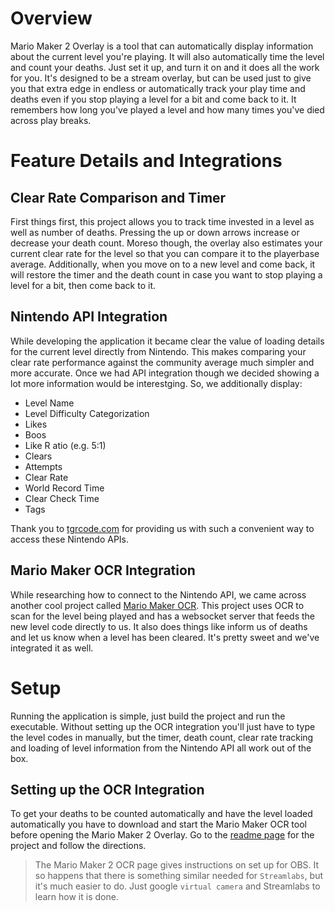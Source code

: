 # Overview
Mario Maker 2 Overlay is a tool that can automatically display information about the current level you're playing. It will also automatically time the level and count your deaths. Just set it up, and turn it on and it does all the work for you. It's designed to be a stream overlay, but can be used just to give you that extra edge in endless or automatically track your play time and deaths even if you stop playing a level for a bit and come back to it. It remembers how long you've played a level and how many times you've died across play breaks.

# Feature Details and Integrations

## Clear Rate Comparison and Timer
First things first, this project allows you to track time invested in a level as well as number of deaths. Pressing the up or down arrows increase or decrease your death count. Moreso though, the overlay also estimates your current clear rate for the level so that you can compare it to the playerbase average. Additionally, when you move on to a new level and come back, it will restore the timer and the death count in case you want to stop playing a level for a bit, then come back to it.

## Nintendo API Integration
While developing the application it became clear the value of loading details for the current level directly from Nintendo. This makes comparing your clear rate performance against the community average much simpler and more accurate. Once we had API integration though we decided showing a lot more information would be interestging. So, we additionally display:

* Level Name
* Level Difficulty Categorization
* Likes
* Boos
* Like R  atio (e.g. 5:1)
* Clears
* Attempts
* Clear Rate
* World Record Time
* Clear Check Time
* Tags

Thank you to [tgrcode.com](https://tgrcode.com/) for providing us with such a convenient way to access these Nintendo APIs.

## Mario Maker OCR Integration

While researching how to connect to the Nintendo API, we came across another cool project called [Mario Maker OCR](https://github.com/dram55/MarioMaker2OCR). This project uses OCR to scan for the level being played and has a websocket server that feeds the new level code directly to us. It also does things like inform us of deaths and let us know when a level has been cleared. It's pretty sweet and we've integrated it as well.

# Setup
Running the application is simple, just build the project and run the executable. Without setting up the OCR integration you'll just have to type the level codes in manually, but the timer, death count, clear rate tracking and loading of level information from the Nintendo API all work out of the box.

## Setting up the OCR Integration
To get your deaths to be counted automatically and have the level loaded automatically you have to download and start the Mario Maker OCR tool before opening the Mario Maker 2 Overlay. Go to the [readme page](https://github.com/dram55/MarioMaker2OCR) for the project and follow the directions.

>The Mario Maker 2 OCR page gives instructions on set up for OBS. It so happens that there is something similar needed for `Streamlabs`, but it's much easier to do. Just google `virtual camera` and Streamlabs to learn how it is done.
